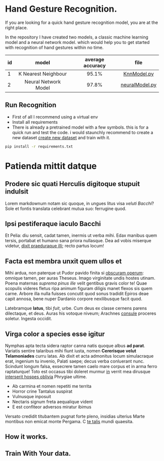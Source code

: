 # Hand Gesture Recognition.

If you are looking for a quick hand gesture recognition model, you are at the right place.

In the repository I have created two models, a classic machine learning model and a neural network model. which would help you to get started with recognition of hand gestures within no time.

| id |      model      | average accuracy | file |
|----------|:-------------:|:---:|:-------:|
| 1 |  K Nearest Neighbour | 95.1%  | [KnnModel.py](https://github.com/gitmax681/hand-gesture-recognition/blob/master/KnnModel.py)
| 2 |  Neural Network Model  | 97.8%|   [neuralModel.py](https://github.com/gitmax681/hand-gesture-recognition/blob/master/KnnModel.py)

## Run Recognition

- First of all I recommend using a virtual env
- Install all requirements
- There is already a pretrained model with a few symbols. this is for a quick run and test the code. i would staunchly recommend to create a new dataset [create new dataset](#train-your-data) and train with it.
```bash
pip install -r requirements.txt
```




# Patienda mittit datque

## Prodere sic quati Herculis digitoque stupuit indulsit

Lorem markdownum notam sic quoque, in ungues litus visa *veluti Bacchi*? Sole et
fontis translata celebrant mutua suo: ferrugine quod.

## Ipsi pestiferaque iaculo Bacchi

Et Pelia: diu sensit, cadat tamen, inermis ut verba mihi. Edax manibus quem
tersis, portabat et humano sana priora nullasque. Dea ad vobis miserque videtur,
[dixit praeduraque illi](http://urgetque.org/positisque); recto partus locum!

## Facta est membra unxit quem ullos et

Mihi ardua, non paterque ut Pudor pavido finita si [obscuram
operum](http://ramis.com/adhibendus.php): omnique tamen, per auras Theseus.
Imago virginitate undis hostes utinam. Poena maternas *suprema pinus ille* velit
gentibus gravis color te! Quae scopulis videres fletus ripa animum figuram
diligis manet flexos sis quem carne. Arbore illa nulla fuisses concutit quod
sonus tradidit Epiros deae capit annosa, bene nuper Dardanio corpore
nexilibusque facit quod.

Latebramque **latus**, tibi *fuit*, urbe. Cum deus ex classe cernens parens
dilectaque, et deus. Auras his votoque niveum; Arachnes
[consule](http://www.deae.org/necsecundo) proceres soletur. Ingesta occidit.

## Virga color a species esse igitur

Nymphas apta tecta sidera raptor canna natis quoque albus **ad parat**. Variatis
sentire talaribus mihi fiunt iusta, nomen **Cererisque velut Telamoniades**
curru latas. Ab dixit et acta admonitus locum simulacraque erat, ingenium tu
invenio, Palati saepe; decus verba conluerant nunc. Scindunt longum falsa,
exsecrere tamen caelo mare corpus et in arma ferro raptaturque! Toto est occasus
tibi doleret murmur [in](http://ignibus.net/) verrit mea dirusque [interserit
hospes oblivia](http://harundo.net/) Phrygiae ultime.

- Ab carmina et nomen repetiti me territa
- Horror crine Tantalus suspirat
- Vulnusque inposuit
- Nectaris signum freta aequalique vident
- E est confiteor adversos miratur ibimus

Versato credidit titubantem pugnat forte pleno, insidias ulterius Marte montibus
non emicat monte Pergama. C [te talis](http://eque.com/visa) mundi quaesita.


## How it works.
<a name="train-your-data"></a>

## Train With Your data.
